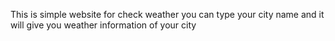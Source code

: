 This is simple website for check weather you can type your city name and it will give you weather information of your city
